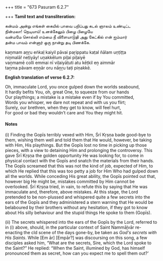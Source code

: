 +++
title = "673 Pasuram 6.2.7"

+++
**Tamil text and transliteration:**

கன்மம் அன்று எங்கள் கையில் பாவை பறிப்பது கடல் ஞாலம் உண்டிட்ட  
நின்மலா! நெடியாய்! உனக்கேலும் பிழை பிழையே  
வன்மமே சொல்லி எம்மை நீ விளையாடுதி அது கேட்கில் என் ஐம்மார்  
தன்ம பாவம் என்னார் ஒரு நான்று தடி பிணக்கே.

kaṉmam aṉṟu eṅkaḷ kaiyil pāvai paṟippatu kaṭal ñālam uṇṭiṭṭa  
niṉmalā! neṭiyāy! uṉakkēlum piḻai piḻaiyē  
vaṉmamē colli emmai nī viḷaiyāṭuti atu kēṭkil eṉ aimmār  
taṉma pāvam eṉṉār oru nāṉṟu taṭi piṇakkē.

**English translation of verse 6.2.7:**

Oh, immaculate Lord, you once gulped down the worlds seabound,  
It hardly befits You, oh, great One, to squeeze from our hands  
Our playthings; a mistake is a mistake even if by You committed,  
Words you whisper, we dare not repeat and with us you flirt;  
Surely, our brethren, when they get to know, will feel hurt,  
For good or bad they wouldn’t care and You they might hit.

#### Notes

\(i\) Finding the Gopīs terribly vexed with Him, Śrī Kṛṣṇa bade good-bye to them, wishing them well and told them that He would, however, be taking with Him, His playthings. But the Gopīs lost no time in picking up those pieces, with a view to detaining Him and prolonging the controversy. This gave Śrī Kṛṣṇa the golden opportunity He was looking for, to come in physical contact with the Gopīs and snatch the materials from their hands. The Gopīs screamed that this was not the kind of job, expected of Him, to which He replied that this was too petty a job for Him Who had gulped down all the worlds. While conceding His great ability, the Gopīs pointed out that, however big He might be, mistakes committed by Him cannot be overlooked. Śrī Kṛṣṇa tried, in vain, to refute this by saying that He was immaculate and, therefore, above mistakes. At this stage, the Lord pretended to be non-plussed and whispered quite a few secrets into the ears of the Gopīs and they administered a stern warning that He would be belaboured by their brothers without any hesitation, if they got to know about His silly behaviour and the stupid things He spoke to them (Gopīs).

\(ii\) The secrets whispered into the ears of the Gopīs by the Lord, referred to in (i) above, should, in the particular context of Saint Nammāḻvār re-enacting the cld scene of the days gone-by, be taken as *God's secrets with His Saints*. While [Em ār] [Empār?] was discoursing on this song, a few disciples asked him, “What are the secrets, Sire, which the Lord spoke to the Saint?” He replied: “When the Saint, illumined by God, has himself pronounced them as secret, how can you expect me to spell them out?’



